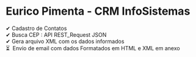 # Eurico Pimenta - CRM InfoSistemas

✔&nbsp;Cadastro de Contatos </br>
✔&nbsp;Busca CEP : API REST_Request JSON</br>
✔&nbsp;Gera arquivo XML com os dados informados</br>
⏳&nbsp;&nbsp;Envio de email com dados Formatados em HTML e XML em anexo</br>
